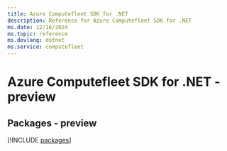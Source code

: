 ```yaml
---
title: Azure Computefleet SDK for .NET
description: Reference for Azure Computefleet SDK for .NET
ms.date: 12/16/2024
ms.topic: reference
ms.devlang: dotnet
ms.service: computefleet
---
```

# Azure Computefleet SDK for .NET - preview
## Packages - preview
[!INCLUDE [packages](computefleet-index.md)]